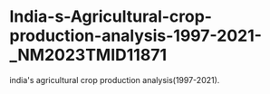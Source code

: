 # India-s-Agricultural-crop-production-analysis-1997-2021-_NM2023TMID11871
india's agricultural crop production analysis(1997-2021).
